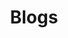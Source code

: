 ---
templateKey: index-blog
metakeywords: ["", ""]
metadescription: 
ogimage: /img/tekdi-logo.png
title: Blogs
subTitle: Letest Reads
homePageDescription: Taking your business to the next level by digital transformation of existing processes that help improve productivity and organization efficiency.
description: Lorem ipsum dolor sit amet, consectetur adipiscing elit. Cras vel est ultricies metus hendrerit luctus. Proin at commodo erat. Vestibulum non pharetra arcu, vel vulputate augue. Nam dignissim nisi id nisi eleifend, feugiat rhoncus mauris cursus. Fusce in aliquam tortor. Morbi placerat mi eget orci pellentesque, non consequat nulla posuere. Vestibulum tincidunt consectetur arcu, ac ultricies sem. Donec volutpat lacinia elit, auctor ullamcorper mi pellentesque ac. Nulla ultricies nunc est, sed consequat nulla aliquet ac.
bannerSubTitle: Letest Reads
---